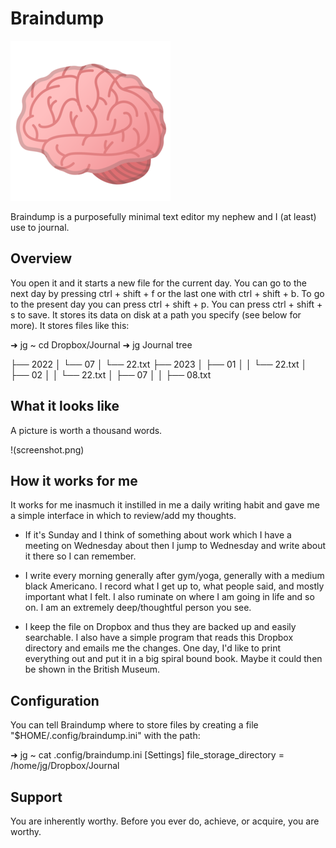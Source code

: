 # Braindump

![BrainDump](icon.png)

Braindump is a purposefully minimal text editor my nephew and I (at least) use to journal.

## Overview

You open it and it starts a new file for the current day. You can go to the next day by pressing ctrl + shift + f or the last one with ctrl + shift + b. To go to the present day you can press ctrl + shift + p. You can press ctrl + shift + s to save. It stores its data on disk at a path you specify (see below for more). It stores files like this:

  ➜ jg ~ cd Dropbox/Journal
  ➜ jg Journal tree

  ├── 2022
  │   └── 07
  │       └── 22.txt
  ├── 2023
  │    ├── 01
  │   │   └── 22.txt
  │   ├── 02
  │   │   └── 22.txt
  │   ├── 07
  │   │   ├── 08.txt

## What it looks like

A picture is worth a thousand words.

!(screenshot.png)

## How it works for me

It works for me inasmuch it instilled in me a daily writing habit and gave me a simple interface in which to review/add my thoughts.

* If it's Sunday and I think of something about work which I have a meeting on Wednesday about then I jump to Wednesday and write about it there so I can remember.

* I write every morning generally after gym/yoga, generally with a medium black Americano. I record what I get up to, what people said, and mostly important what I felt. I also ruminate on where I am going in life and so on.  I am an extremely deep/thoughtful person you see.

* I keep the file on Dropbox and thus they are backed up and easily searchable. I also have a simple program that reads this Dropbox directory and emails me the changes. One day, I'd like to print everything out and put it in a big spiral bound book. Maybe it could then be shown in the British Museum.

## Configuration

You can tell Braindump where to store files by creating a file "$HOME/.config/braindump.ini" with the path:

➜ jg ~ cat .config/braindump.ini
[Settings]
file_storage_directory = /home/jg/Dropbox/Journal

## Support

You are inherently worthy. Before you ever do, achieve, or acquire, you are worthy.

